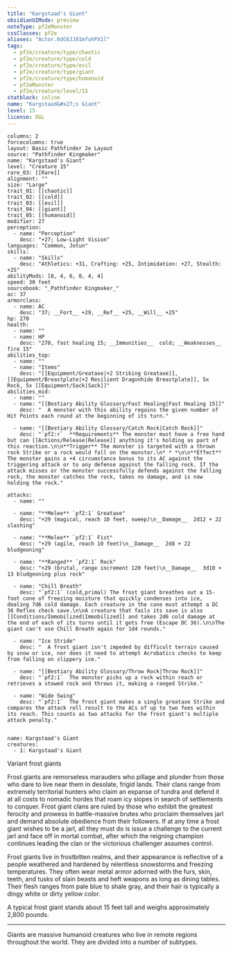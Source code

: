 ```yaml
---
title: "Kargstaad's Giant"
obsidianUIMode: preview
noteType: pf2eMonster
cssClasses: pf2e
aliases: "Actor.6dC6JJ81mfuhPX1l" 
tags:
  - pf2e/creature/type/chaotic
  - pf2e/creature/type/cold
  - pf2e/creature/type/evil
  - pf2e/creature/type/giant
  - pf2e/creature/type/humanoid
  - pf2eMonster
  - pf2e/creature/level/15
statblock: inline
name: "Kargstaad&#x27;s Giant"
level: 15
license: OGL
---
```


```statblock
columns: 2
forcecolumns: true
layout: Basic Pathfinder 2e Layout
source: "Pathfinder Kingmaker"
name: "Kargstaad's Giant"
level: "Creature 15"
rare_03: [[Rare]]
alignment: ""
size: "Large"
trait_01: [[chaotic]]
trait_02: [[cold]]
trait_03: [[evil]]
trait_04: [[giant]]
trait_05: [[humanoid]]
modifier: 27
perception:
  - name: "Perception"
    desc: "+27; Low-Light Vision"
languages: "Common, Jotun"
skills:
  - name: "Skills"
    desc: "Athletics: +31, Crafting: +25, Intimidation: +27, Stealth: +25"
abilityMods: [8, 4, 6, 0, 4, 4]
speed: 30 feet
sourcebook: "_Pathfinder Kingmaker_"
ac: 37
armorclass:
  - name: AC
    desc: "37; __Fort__ +29, __Ref__ +25, __Will__ +25"
hp: 270
health:
  - name: ""
  - name: HP
    desc: "270, fast healing 15; __Immunities__  cold; __Weaknesses__ fire 15"
abilities_top:
  - name: ""
  - name: "Items"
    desc: "[[Equipment/Greataxe|+2 Striking Greataxe]], [[Equipment/Breastplate|+2 Resilient Dragonhide Breastplate]], 5x Rock, 5x [[Equipment/Sack|Sack]]"
abilities_mid:
  - name: ""
  - name: "[[Bestiary Ability Glossary/Fast Healing|Fast Healing 15]]"
    desc: "  A monster with this ability regains the given number of Hit Points each round at the beginning of its turn."

  - name: "[[Bestiary Ability Glossary/Catch Rock|Catch Rock]]"
    desc: "`pf2:r`  **Requirements** The monster must have a free hand but can [[Actions/Release|Release]] anything it's holding as part of this reaction.\n\n**Trigger** The monster is targeted with a thrown rock Strike or a rock would fall on the monster.\n* * *\n\n**Effect** The monster gains a +4 circumstance bonus to its AC against the triggering attack or to any defense against the falling rock. If the attack misses or the monster successfully defends against the falling rock, the monster catches the rock, takes no damage, and is now holding the rock."

attacks:
  - name: ""

  - name: "**Melee** `pf2:1` Greataxe"
    desc: "+29 (magical, reach 10 feet, sweep)\n__Damage__  2d12 + 22 slashing"

  - name: "**Melee** `pf2:1` Fist"
    desc: "+29 (agile, reach 10 feet)\n__Damage__  2d8 + 22 bludgeoning"

  - name: "**Ranged** `pf2:1` Rock"
    desc: "+29 (brutal, range increment 120 feet)\n__Damage__  3d10 + 13 bludgeoning plus rock"

  - name: "Chill Breath"
    desc: "`pf2:1` (cold,primal) The frost giant breathes out a 15-foot cone of freezing moisture that quickly condenses into ice, dealing 7d6 cold damage. Each creature in the cone must attempt a DC 36 Reflex check save.\n\nA creature that fails its save is also [[Conditions/Immobilized|Immobilized]] and takes 2d6 cold damage at the end of each of its turns until it gets free (Escape DC 36).\n\nThe giant can't use Chill Breath again for 1d4 rounds."

  - name: "Ice Stride"
    desc: "  A frost giant isn't impeded by difficult terrain caused by snow or ice, nor does it need to attempt Acrobatics checks to keep from falling on slippery ice."

  - name: "[[Bestiary Ability Glossary/Throw Rock|Throw Rock]]"
    desc: "`pf2:1`  The monster picks up a rock within reach or retrieves a stowed rock and throws it, making a ranged Strike."

  - name: "Wide Swing"
    desc: "`pf2:1`  The frost giant makes a single greataxe Strike and compares the attack roll result to the ACs of up to two foes within its reach. This counts as two attacks for the frost giant's multiple attack penalty."
 
```

```encounter-table
name: Kargstaad's Giant
creatures:
  - 1: Kargstaad's Giant
```


Variant frost giants

Frost giants are remorseless marauders who pillage and plunder from those who dare to live near them in desolate, frigid lands. Their clans range from extremely territorial hunters who claim an expanse of tundra and defend it at all costs to nomadic hordes that roam icy slopes in search of settlements to conquer. Frost giant clans are ruled by those who exhibit the greatest ferocity and prowess in battle-massive brutes who proclaim themselves jarl and demand absolute obedience from their followers. If at any time a frost giant wishes to be a jarl, all they must do is issue a challenge to the current jarl and face off in mortal combat, after which the reigning champion continues leading the clan or the victorious challenger assumes control.

Frost giants live in frostbitten realms, and their appearance is reflective of a people weathered and hardened by relentless snowstorms and freezing temperatures. They often wear metal armor adorned with the furs, skin, teeth, and tusks of slain beasts and heft weapons as long as dining tables. Their flesh ranges from pale blue to shale gray, and their hair is typically a dingy white or dirty yellow color.

A typical frost giant stands about 15 feet tall and weighs approximately 2,800 pounds.

* * *

Giants are massive humanoid creatures who live in remote regions throughout the world. They are divided into a number of subtypes.

